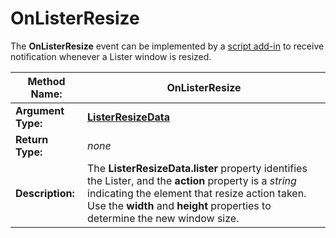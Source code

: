 # OnListerResize

The **OnListerResize** event can be implemented by a [script add-in](/Manual/scripting/script_add-ins/README.md) to receive notification whenever a Lister window is resized.

| **Method Name:** | OnListerResize |
| --- | --- |
| **Argument Type:** | **[ListerResizeData](../scripting_objects/listerresizedata.md)** |
| **Return Type:** | *none* |
| **Description:** | The **ListerResizeData.lister** property identifies the Lister, and the **action** property is a *string* indicating the element that resize action taken. Use the **width** and **height** properties to determine the new window size. |

